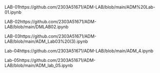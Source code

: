 LAB-01https://github.com/2303A51671/ADM-LAB/blob/main/ADM%20Lab-01.ipynb

LAB-02https://github.com/2303A51671/ADM-LAB/blob/main/DMLAB02.ipynb

LAB-03https://github.com/2303A51671/ADM-LAB/blob/main/ADM_Lab03%20(3).ipynb

Lab-04https://github.com/2303A51671/ADM-LAB/blob/main/ADM_4.ipynb

Lab-05https://github.com/2303A51671/ADM-LAB/blob/main/ADM_lab_05.ipynb
